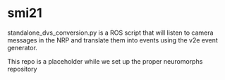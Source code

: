# smi21

standalone_dvs_conversion.py is a ROS script that will listen to camera messages in the NRP and translate them into events using the v2e event generator.

This repo is a placeholder while we set up the proper neuromorphs repository
